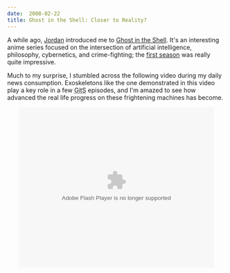 ```yaml
---
date:  2008-02-22
title: Ghost in the Shell: Closer to Reality?
---
```

A while ago, <a href="http://threebrothers.org/jordan/">Jordan</a> introduced me to <a href="http://en.wikipedia.org/wiki/Ghost_in_the_Shell">Ghost in the Shell</a>.  It's an interesting anime series focused on the intersection of artificial intelligence, philosophy, cybernetics, and crime-fighting; the <a href="http://en.wikipedia.org/wiki/Ghost_in_the_Shell:_Stand_Alone_Complex">first season</a> was really quite impressive.

Much to my surprise, I stumbled across the following video during my daily news consumption.  Exoskeletons like the one demonstrated in this video play a key role in a few <acronym title="Ghost in the Shell">GitS</acronym> episodes, and I'm amazed to see how advanced the real life progress on these frightening machines has become.

<div style="text-align:center;"><embed src="http://www.liveleak.com/player.swf" width="450" height="370" type="application/x-shockwave-flash" pluginspage="http://www.macromedia.com/go/getflashplayer" flashvars="autostart=false&token=109_1195663753" scale="showall" name="index"></embed></div>
